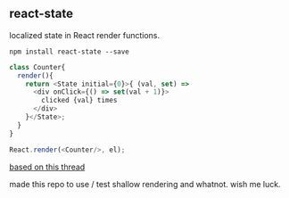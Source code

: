 react-state
---

localized state in React render functions.

`npm install react-state --save`

```js
class Counter{
  render(){
    return <State initial={0}>{ (val, set) =>
      <div onClick={() => set(val + 1)}>
        clicked {val} times
      </div>
    }</State>;
  }
}

React.render(<Counter/>, el);
```

[based on this thread](https://discuss.reactjs.org/t/children-as-a-function-render-callbacks/626)

made this repo to use / test shallow rendering and whatnot. wish me luck.